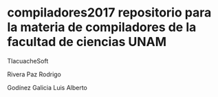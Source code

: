 # compiladores2017 repositorio para la materia de compiladores de la facultad de ciencias UNAM

TlacuacheSoft

Rivera Paz Rodrigo

Godínez Galicia Luis Alberto
